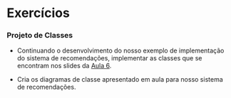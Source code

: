 # Exercícios


### Projeto de Classes 

* Continuando o desenvolvimento do nosso exemplo de implementação do sistema de recomendações, implementar as classes que se encontram nos slides da [Aula 6](https://github.com/ai2-education-fiep-turma-4/02-programacao-python/tree/master/slides/aula5/diagramas.pdf).

* Cria os diagramas de classe apresentado em aula para nosso sistema de recomendações.
